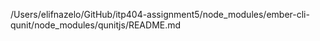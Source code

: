 /Users/elifnazelo/GitHub/itp404-assignment5/node_modules/ember-cli-qunit/node_modules/qunitjs/README.md